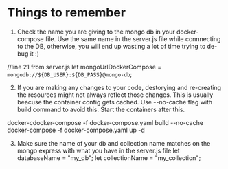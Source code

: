 # Things to remember
1. Check the name you are giving to the mongo db in your docker-compose file. Use the same name in the server.js file while connnecting to the DB, otherwise, you will end up wasting a lot of time trying to de-bug it :)

//line 21 from server.js
let mongoUrlDockerCompose = `mongodb://${DB_USER}:${DB_PASS}@mongo-db`;

2. If you are making any changes to your code, destorying and re-creating the resources might not always reflect those changes. This is usually beacuse the container config gets cached.
Use --no-cache flag with build command to avoid this.
Start the containers after this.

docker-cdocker-compose -f docker-compose.yaml build --no-cache
docker-compose -f docker-compose.yaml up -d

3. Make sure the name of your db and collection name matches on the mongo express with what you have in the server.js file
let databaseName = "my_db";
let collectionName = "my_collection";
